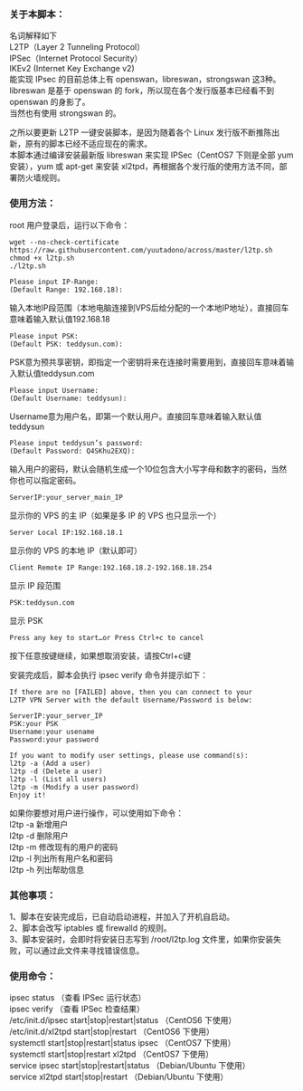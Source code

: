 ### 关于本脚本：
名词解释如下  
L2TP（Layer 2 Tunneling Protocol）  
IPSec（Internet Protocol Security）  
IKEv2 (Internet Key Exchange v2)  
能实现 IPsec 的目前总体上有 openswan，libreswan，strongswan 这3种。  
libreswan 是基于 openswan 的 fork，所以现在各个发行版基本已经看不到 openswan 的身影了。  
当然也有使用 strongswan 的。

之所以要更新 L2TP 一键安装脚本，是因为随着各个 Linux 发行版不断推陈出新，原有的脚本已经不适应现在的需求。  
本脚本通过编译安装最新版 libreswan 来实现 IPSec（CentOS7 下则是全部 yum 安装），yum 或 apt-get 来安装 xl2tpd，再根据各个发行版的使用方法不同，部署防火墙规则。

### 使用方法：

root 用户登录后，运行以下命令：
```
wget --no-check-certificate https://raw.githubusercontent.com/yuutadono/across/master/l2tp.sh
chmod +x l2tp.sh
./l2tp.sh
```

```
Please input IP-Range:
(Default Range: 192.168.18):
```
输入本地IP段范围（本地电脑连接到VPS后给分配的一个本地IP地址），直接回车意味着输入默认值192.168.18

```
Please input PSK:
(Default PSK: teddysun.com):
```
PSK意为预共享密钥，即指定一个密钥将来在连接时需要用到，直接回车意味着输入默认值teddysun.com

```
Please input Username:
(Default Username: teddysun):
```
Username意为用户名，即第一个默认用户。直接回车意味着输入默认值teddysun

```
Please input teddysun’s password:
(Default Password: Q4SKhu2EXQ):
```
输入用户的密码，默认会随机生成一个10位包含大小写字母和数字的密码，当然你也可以指定密码。

```
ServerIP:your_server_main_IP
```
显示你的 VPS 的主 IP（如果是多 IP 的 VPS 也只显示一个）

```
Server Local IP:192.168.18.1
```
显示你的 VPS 的本地 IP（默认即可）

```
Client Remote IP Range:192.168.18.2-192.168.18.254
```
显示 IP 段范围

```
PSK:teddysun.com
```
显示 PSK

```
Press any key to start…or Press Ctrl+c to cancel
```
按下任意按键继续，如果想取消安装，请按Ctrl+c键

安装完成后，脚本会执行 ipsec verify 命令并提示如下：
```
If there are no [FAILED] above, then you can connect to your
L2TP VPN Server with the default Username/Password is below:

ServerIP:your_server_IP
PSK:your PSK
Username:your usename
Password:your password

If you want to modify user settings, please use command(s):
l2tp -a (Add a user)
l2tp -d (Delete a user)
l2tp -l (List all users)
l2tp -m (Modify a user password)
Enjoy it!
```

如果你要想对用户进行操作，可以使用如下命令：  
l2tp -a 新增用户  
l2tp -d 删除用户  
l2tp -m 修改现有的用户的密码  
l2tp -l 列出所有用户名和密码  
l2tp -h 列出帮助信息

### 其他事项：

1、脚本在安装完成后，已自动启动进程，并加入了开机自启动。  
2、脚本会改写 iptables 或 firewalld 的规则。  
3、脚本安装时，会即时将安装日志写到 /root/l2tp.log 文件里，如果你安装失败，可以通过此文件来寻找错误信息。

### 使用命令：

ipsec status （查看 IPSec 运行状态）  
ipsec verify （查看 IPSec 检查结果）  
/etc/init.d/ipsec start|stop|restart|status （CentOS6 下使用）  
/etc/init.d/xl2tpd start|stop|restart （CentOS6 下使用）  
systemctl start|stop|restart|status ipsec （CentOS7 下使用）  
systemctl start|stop|restart xl2tpd （CentOS7 下使用）  
service ipsec start|stop|restart|status （Debian/Ubuntu 下使用）  
service xl2tpd start|stop|restart （Debian/Ubuntu 下使用）